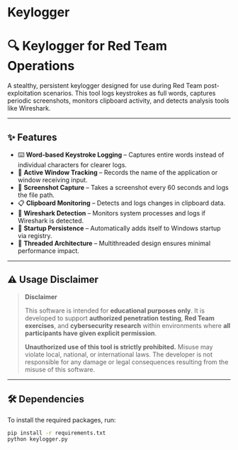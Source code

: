 # Keylogger
# 🔍 Keylogger for Red Team Operations

A stealthy, persistent keylogger designed for use during Red Team post-exploitation scenarios. This tool logs keystrokes as full words, captures periodic screenshots, monitors clipboard activity, and detects analysis tools like Wireshark.

---

## ✨ Features

- ⌨️ **Word-based Keystroke Logging** – Captures entire words instead of individual characters for clearer logs.
- 📌 **Active Window Tracking** – Records the name of the application or window receiving input.
- 📸 **Screenshot Capture** – Takes a screenshot every 60 seconds and logs the file path.
- 📋 **Clipboard Monitoring** – Detects and logs changes in clipboard data.
- 🚨 **Wireshark Detection** – Monitors system processes and logs if Wireshark is detected.
- 🔁 **Startup Persistence** – Automatically adds itself to Windows startup via registry.
- 🧩 **Threaded Architecture** – Multithreaded design ensures minimal performance impact.

---

## ⚠️ Usage Disclaimer

> **Disclaimer**
>
> This software is intended for **educational purposes only**. It is developed to support **authorized penetration testing**, **Red Team exercises**, and **cybersecurity research** within environments where **all participants have given explicit permission**.
>
> **Unauthorized use of this tool is strictly prohibited.** Misuse may violate local, national, or international laws. The developer is not responsible for any damage or legal consequences resulting from the misuse of this software.

---

## 🛠 Dependencies

To install the required packages, run:

```bash
pip install -r requirements.txt
python keylogger.py

